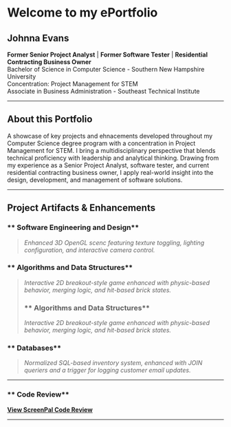 # **Welcome to my ePortfolio**

## **Johnna Evans**
**Former Senior Project Analyst** | **Former Software Tester** | **Residential Contracting Business Owner**  
Bachelor of Science in Computer Science - Southern New Hampshire University  
Concentration: Project Management for STEM  
Associate in Business Administration - Southeast Technical Institute  

---
## About this Portfolio
A showcase of key projects and ehnacements developed throughout my Computer Science degree program with a concentration in Project Management for STEM. I bring a multidisciplinary perspective that blends technical proficiency with leadership and analytical thinking. Drawing from my experience as a Senior Project Analyst, software tester, and current residential contracting business owner, I apply real-world insight into the design, development, and management of software solutions. 

---
## Project Artifacts & Enhancements  

### ** Software Engineering and Design**  
> *Enhanced 3D OpenGL scenc featuring texture toggling, lighting configuration, and interactive camera control.*

### ** Algorithms and Data Structures**  
> *Interactive 2D breakout-style game enhanced with physic-based behavior, merging logic, and hit-based brick states.*
> 
> ### ** Algorithms and Data Structures**  
> *Interactive 2D breakout-style game enhanced with physic-based behavior, merging logic, and hit-based brick states.*



### ** Databases** 
> *Normalized SQL-based inventory system, enhanced with JOIN queriers and a trigger for logging customer email updates.*
> 
---

### ** Code Review** 
**[View ScreenPal Code Review](https://go.screenpal.com/watch/cTQtYpnDuTP)** 

---






